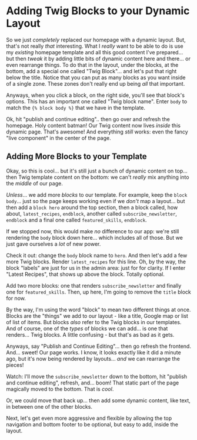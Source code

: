 # Adding Twig Blocks to your Dynamic Layout

So we just *completely* replaced our homepage with a dynamic layout. But, that's
not really *that* interesting. What I *really* want to be able to do is use my
*existing* homepage template and all this good content I've prepared... but then
*tweak* it by adding little bits of dynamic content here and there... or even
rearrange things. To do that in the layout, under the blocks, at the bottom, add
a special one called "Twig Block"... and let's put that right below the title.
Notice that you can put as many blocks as you want inside of a single zone. These
zones don't really end up being *all* that important.

Anyways, when you click a block, on the right side, you'll see that block's options.
This has an important one called "Twig block name". Enter `body` to match the
`{% block body %}` that we have in the template.

Ok, hit "publish and continue editing".. then go over and refresh the homepage.
Holy content batman! Our Twig content now lives *inside* this dynamic page. That's
awesome! And everything *still* works: even the fancy "live component" in the center
of the page.

## Adding More Blocks to your Template

Okay, so this is cool... but it's still just a bunch of dynamic content on top...
then Twig template content on the bottom: we can't *really* mix anything into the
*middle* of our page.

*Unless*... we add more *blocks* to our template. For example, keep the `block body`...
just so the page keeps working even if we *don't* map a layout... but then add a
`block hero` around the top section, then a block called, how about, `latest_recipes`,
`endblock`, another called `subscribe_newsletter`, `endblock` and a final one called
`featured_skills`, `endblock`.

If we stopped now, this would make *no* difference to our app: we're still rendering
the `body` block down here... which includes all of those. But we just gave ourselves
a *lot* of new power.

Check it out: change the `body` block name to `hero`. And then let's add a few
more Twig blocks. Render `latest_recipes` for this line. Oh, by the way, the
block "labels" are just for us in the admin area: just for for clarity. If I enter
"Latest Recipes", that shows up above the block. Totally optional.

Add two more blocks: one that renders `subscribe_newsletter` and finally one
for `featured_skills`. Then, up here, I'm going to remove the `title` block for now.

By the way, I'm using the word "block" to mean two different things at once. Blocks
are the "things" we add to our layout - like a title, Google map or list of list
of items. But blocks *also* refer to the Twig blocks in our templates. And of course,
one of the *types* of blocks we can add... is one that renders... Twig blocks.
A little confusing - but that's as bad as it gets.

Anyways, say "Publish and Continue Editing"... then go refresh the frontend. And...
sweet! Our page works. I know, it looks exactly like it did a minute ago, but
it's now being rendered by layouts... *and* we can rearrange the pieces!

Watch: I'll move the `subscribe_newsletter` down to the bottom, hit "publish and
continue editing", refresh, and... boom! That static part of the page magically
moved to the bottom. That is *cool*.

Or, we could move that back up... then add some dynamic content, like text, in
between one of the other blocks.

Next, let's get even more aggressive and flexible by allowing the top navigation
and bottom footer to be optional, but easy to add, inside the layout.
